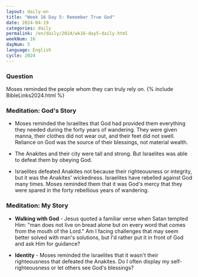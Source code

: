 ```yaml
---
layout: daily-en
title: "Week 16 Day 5: Remember True God"
date: 2024-04-19
categories: daily
permalink: /en/daily/2024/wk16-day5-daily.html
weekNum: 16
dayNum: 5
language: English
cycle: 2024
---
```

### Question     
Moses reminded the people whom they can truly rely on.
{% include BibleLinks2024.html %} 

### Meditation: God's Story   
+ Moses reminded the Israelites that God had provided them everything they needed during the forty years of wandering. They were given manna, their clothes did not wear out, and their feet did not swell. Reliance on God was the source of their blessings, not material wealth.  

+ The Anakites and their city were tall and strong. But Israelites was able to defeat them by obeying God. 

+ Israelites defeated Anakites not because their righteousness or integrity, but it was the Anakites' wickedness. Israelites have rebelled against God many times. Moses reminded them that it was God's mercy that they were spared in the forty rebellious years of wandering. 

### Meditation: My Story   
+ **Walking with God** - Jesus quoted a familiar verse when Satan tempted Him: "man does not live on bread alone but on every word that comes from the mouth of the Lord." Am I facing challenges that may seem better solved with man's solutions, but I'd rather put it in front of God and ask Him for guidance? 

+ **Identity** - Moses reminded the Israelites that it wasn't their righteousness that defeated the Anakites. Do I often display my self-righteousness or let others see God's blessings? 
